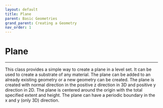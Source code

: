 ```yaml
---
layout: default
title: Plane
parent: Basic Geometries
grand_parent: Creating a Geometry
nav_order: 1
---
```


# Plane

---

This class provides a simple way to create a plane in a level set. It can be used to
create a substrate of any material. The plane can be added to an already existing
geometry or a new geometry can be created. The plane is created with normal
direction in the positive z direction in 3D and positive y direction in 2D. The plane
is centered around the origin with the total specified extent and height. The plane
can have a periodic boundary in the x and y (only 3D) direction.